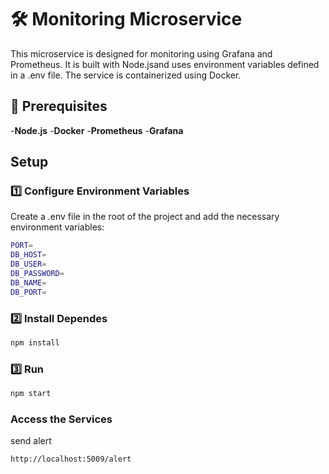 # 🛠️ Monitoring Microservice

This microservice is designed for monitoring using Grafana and Prometheus. It is built with Node.jsand uses environment variables defined in a .env file. The service is containerized using Docker.

## 📌 Prerequisites
-**Node.js**
-**Docker**
-**Prometheus**
-**Grafana**

## Setup
### 1️⃣ Configure Environment Variables
Create a .env file in the root of the project and add the necessary environment variables:
```bash
PORT=
DB_HOST=
DB_USER=
DB_PASSWORD=
DB_NAME=
DB_PORT=
```

### 2️⃣ Install Dependes
```bash
npm install
```

### 3️⃣ Run
```bash
npm start
```
 
### Access the Services
send alert
```bash
http://localhost:5009/alert
```